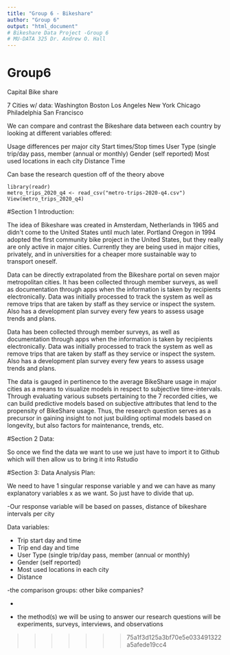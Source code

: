 ```yaml
---
title: "Group 6 - Bikeshare"
author: "Group 6"
output: "html_document"
# Bikeshare Data Project -Group 6
# MU-DATA 325 Dr. Andrew O. Hall
---
```

# Group6

Capital Bike share 

7 Cities w/ data:
Washington
Boston
Los Angeles 
New York
Chicago
Philadelphia
San Francisco

We can compare and contrast the Bikeshare data between each country by looking at different variables offered:

Usage differences per major city
Start times/Stop times
User Type (single trip/day pass, member (annual or monthly)
Gender (self reported)
Most used locations in each city 
Distance
Time

Can base the research question off of the theory above


```{r}
library(readr)
metro_trips_2020_q4 <- read_csv("metro-trips-2020-q4.csv")
View(metro_trips_2020_q4)
```


#Section 1 Introduction: 

The idea of Bikeshare was created in Amsterdam, Netherlands in 1965 and didn't come to the United States until much later. Portland Oregon in 1994 adopted the first community bike project in the United States, but they really are only active in major cities. 
Currently they are being used in major cities, privately, and in universities for a cheaper more sustainable way to transport oneself. 

Data can be directly extrapolated from the Bikeshare portal on seven major metropolitan cities. It has been collected through member surveys, as well as documentation through apps when the information is taken by recipients electronically.
Data was initially processed to track the system as well as remove trips that are taken by staff as they service or inspect the system. Also has a development plan survey every few years to assess usage trends and plans.

Data has been collected through member surveys, as well as documentation through apps when the information is taken by recipients electronically. 
Data was initially processed to track the system as well as remove trips that are taken by staff as they service or inspect the system. Also has a development plan survey every few years to assess usage trends and plans. 

The data is gauged in pertinence to the average BikeShare usage in major cities as a means to visualize models in respect to subjective time-intervals. Through evaluating various subsets pertaining to the 7 recorded cities, we can build predictive models based on subjective attributes that lend to the propensity of BikeShare usage. Thus, the research question serves as a precursor in gaining insight to not just building optimal models based on longevity, but also factors for maintenance, trends, etc.
 

#Section 2 Data: 

So once we find the data we want to use we just have to import it to Github which will then allow us to bring it into Rstudio 

#Section 3: Data Analysis Plan:

We need to have 1 singular response variable y and we can have as many explanatory variables x as we want. So just have to divide that up.

-Our response variable will be based on passes, distance of bikeshare intervals per city

Data variables:
- Trip start day and time
- Trip end day and time
- User Type (single trip/day pass, member (annual or monthly)
- Gender (self reported)
- Most used locations in each city
- Distance

-the comparison groups: other bike companies? 

- 

- the method(s) we will be using to answer our research questions will be experiments, surveys, interviews, and observations
>>>>>>> 75a1f3d125a3bf70e5e033491322a5afede19cc4
